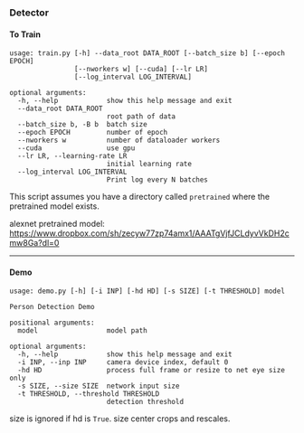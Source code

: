 ### Detector

#### To Train

```
usage: train.py [-h] --data_root DATA_ROOT [--batch_size b] [--epoch EPOCH]
                [--nworkers w] [--cuda] [--lr LR]
                [--log_interval LOG_INTERVAL]

optional arguments:
  -h, --help            show this help message and exit
  --data_root DATA_ROOT
                        root path of data
  --batch_size b, -B b  batch size
  --epoch EPOCH         number of epoch
  --nworkers w          number of dataloader workers
  --cuda                use gpu
  --lr LR, --learning-rate LR
                        initial learning rate
  --log_interval LOG_INTERVAL
                        Print log every N batches
```

This script assumes you have a directory called ```pretrained``` where the pretrained model exists.

alexnet pretrained model: https://www.dropbox.com/sh/zecyw77zp74amx1/AAATgVjfJCLdyvVkDH2cmw8Ga?dl=0

---

#### Demo

```
usage: demo.py [-h] [-i INP] [-hd HD] [-s SIZE] [-t THRESHOLD] model

Person Detection Demo

positional arguments:
  model                 model path

optional arguments:
  -h, --help            show this help message and exit
  -i INP, --inp INP     camera device index, default 0
  -hd HD                process full frame or resize to net eye size only
  -s SIZE, --size SIZE  network input size
  -t THRESHOLD, --threshold THRESHOLD
                        detection threshold
```

size is ignored if hd is ```True```. size center crops and rescales. 
